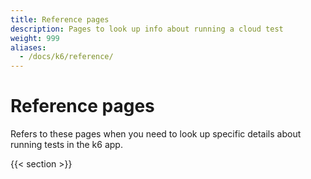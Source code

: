 ```yaml
---
title: Reference pages
description: Pages to look up info about running a cloud test
weight: 999
aliases:
  - /docs/k6/reference/
---
```


# Reference pages

Refers to these pages when you need to look up specific details about running tests in the k6 app.

{{< section >}}

